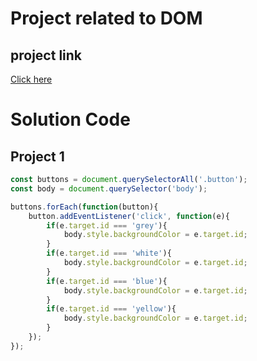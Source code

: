 # Project related to DOM


## project link 
[Click here](https://stackblitz.com/edit/dom-project-chaiaurcode?file=index.html)

# Solution Code

## Project 1

```javascript
const buttons = document.querySelectorAll('.button');
const body = document.querySelector('body');

buttons.forEach(function(button){
    button.addEventListener('click', function(e){
        if(e.target.id === 'grey'){
            body.style.backgroundColor = e.target.id;
        }
        if(e.target.id === 'white'){
            body.style.backgroundColor = e.target.id;
        }
        if(e.target.id === 'blue'){
            body.style.backgroundColor = e.target.id;
        }
        if(e.target.id === 'yellow'){
            body.style.backgroundColor = e.target.id;
        }
    });
});

```